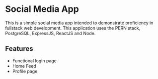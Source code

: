 # Social Media App

This is a simple social media app intended to demonstrate proficiency in fullstack web development. This application uses the PERN stack, PostgreSQL, ExpressJS, ReactJS and Node.

## Features
 - Functional login page
 - Home Feed
 - Profile page
